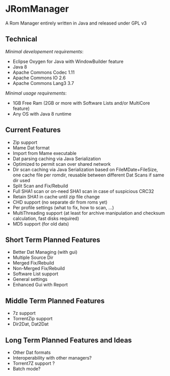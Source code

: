 # JRomManager

A Rom Manager entirely written in Java and released under GPL v3

## Technical
_Minimal developement requirements_:
- Eclipse Oxygen for Java with WindowBuilder feature
- Java 8
- Apache Commons Codec 1.11
- Apache Commons IO 2.6
- Apache Commons Lang3 3.7

_Minimal usage requirements_:
- 1GB Free Ram (2GB or more with Software Lists and/or MultiCore feature)
- Any OS with Java 8 runtime

## Current Features
- Zip support
- Mame Dat format
- Import from Mame executable
- Dat parsing caching via Java Serialization
- Optimized to permit scan over shared network
- Dir scan caching via Java Serialization based on FileMDate+FileSize, one cache file per romdir, reusable between different Dat Scans if same dir used
- Split Scan and Fix/Rebuild
- Full SHA1 scan or on-need SHA1 scan in case of suspicious CRC32
- Retain SHA1 in cache until zip file change
- CHD support (no separate dir from roms yet)
- Per profile settings (what to fix, how to scan, ...)
- MultiThreading support (at least for archive manipulation and checksum calculation, fast disks required)
- MD5 support (for old dats)

## Short Term Planned Features
- Better Dat Managing (with gui)
- Multiple Source Dir
- Merged Fix/Rebuild
- Non-Merged Fix/Rebuild
- Software List support
- General settings
- Enhanced Gui with Report

## Middle Term Planned Features
- 7z support
- TorrentZip support
- Dir2Dat, Dat2Dat

## Long Term Planned Features and Ideas
- Other Dat formats
- Interoperability with other managers?
- Torrent7Z support ?
- Batch mode?

